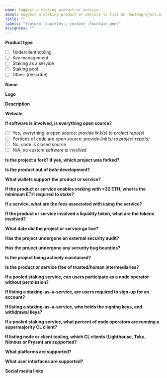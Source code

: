 ```yaml
---
name: Suggest a staking product or service
about: Suggest a staking product or service to list on newtonproject.org
title: ""
labels: "feature :sparkles:, content :fountain_pen:"
assignees: ""
---
```


**Product type**

<!-- Which category best fits the product or service? -->

- [ ] Node/client tooling
- [ ] Key management
- [ ] Staking as a service
- [ ] Staking pool
- [ ] Other: (describe)

<!-- Keep in mind, not all questions apply to every product type. -->

**Name**

<!-- Provide the official name of product or service. -->

**Logo**

<!-- Provide an SVG or hi-res transparent PNG. -->

**Description**

<!-- Provide a 1-2 sentence (240 character max) of the products or service. -->

**Website**

<!-- Provide a URL to the website for the product or service. -->

**If software is involved, is everything open source?**

<!-- Select one option, providing any available links to repositories. -->

- [ ] Yes, everything is open source: _provide link(s) to project repo(s)_
- [ ] Portions of code are open source: _provide link(s) to project repo(s)_
- [ ] No, code is closed source
- [ ] N/A, no custom software is involved

**Is the project a fork? If yes, which project was forked?**

<!-- Provide information about if the project is a fork. -->

**Is the product out of _beta_ development?**

<!-- Provide information as to where the product is in the development lifecycle -->

**What wallets support the product or service?**

<!-- List wallets that directly support the product or service. -->

**If the product or service enables staking with <32 ETH, what is the minimum ETH required to stake?**

<!-- Provide any details related to ETH requirements, any other staking requirements, and any fees related to the service -->

**If a service, what are the fees associated with using the service?**

<!-- Is there a monthly fee for the service? Or a percentage of earnings? Any additional staking requirements? -->

**If the product or service involved a liquidity token, what are the tokens involved?**

<!-- Include token abbreviation and contract address for any tokens involved -->

**What date did the project or service go live?**

<!-- Provide proof to substantiate the date of when the product or service became available to the public -->

**Has the project undergone an external security audit?**

<!-- Provide a link to a report or repo. If none, are there plans to be audited? -->

**Has the project undergone any security bug bounties?**

<!-- Provide a link to a report or repo. If none, are there plans to hold a bug bounty? -->

**Is the project being actively maintained?**

<!-- Is there an active team developing the project? -->

**Is the product or service free of trusted/human intermediaries?**

<!-- Disclose any steps in a stakers journey that depend on trusting humans with the keys to their funds or distribution of rewards. -->

**If a pooled staking service, can users participate as a node operator without permission?**

<!-- Is permission to run a node controlled by an individual, company or DAO? -->

**If listing a staking-as-a-service, are users required to sign-up for an account?**

<!-- List any permissions needed for a user to access the service. -->

**If listing a staking-as-a-service, who holds the signing keys, and withdrawal keys?**

<!-- What keys does the user maintain access to? What keys does the service gain access to? -->

**If a pooled staking service, what percent of node operators are running a supermajority CL client?**

<!-- As of last edit, Prysm is the CL client being run by a supermajority of node operators, which is dangerous for the network. If there is currently a supermajority and this data is known, please list it here with link to evidence. -->

**If listing node or client tooling, which CL clients (Lighthouse, Teku, Nimbus or Prysm) are supported?**

<!-- Which clients are supported? Does the software provide an easy way to switch between clients? -->

**What platforms are supported?**

<!-- ie. Linux, macOS, Windows, iOS, Android -->

**What user interfaces are supported?**

<!-- ie. browser app, desktop app, mobile app, CLI app -->

**Social media links**

<!-- List available social media links. ie. Discord, Twitter, Telegram, Reddit-->
